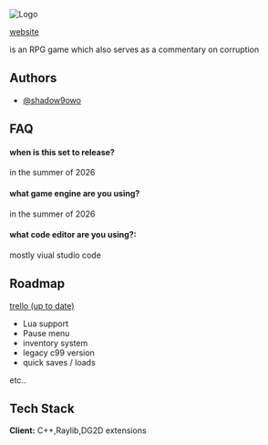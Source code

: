 ![Logo](https://doomgames.cc/assets/misc/logo.webp)

<a href="http://doomgames.cc">website</a>

is an RPG game which also serves as a commentary on corruption 
## Authors

- [@shadow9owo](https://github.com/shadow9owo)


## FAQ

#### when is this set to release?

in the summer of 2026

#### what game engine are you using?

in the summer of 2026

#### what code editor are you using?:

mostly viual studio code

## Roadmap

<a href="https://trello.com/b/G2mLhlF3/xthunt">trello (up to date)</a>

- Lua support
- Pause menu
- inventory system
- legacy c99 version
- quick saves / loads

etc..


## Tech Stack

**Client:** C++,Raylib,DG2D extensions

